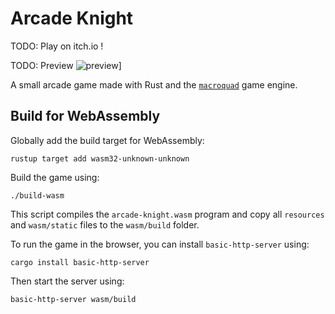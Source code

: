 # Arcade Knight

TODO: Play on itch.io !

TODO: Preview 
![preview](about/preview.png)]

A small arcade game made with Rust and the
[`macroquad`](https://github.com/not-fl3/macroquad) game engine.

## Build for WebAssembly

Globally add the build target for WebAssembly:

```shell
rustup target add wasm32-unknown-unknown
```

Build the game using: 

```shell
./build-wasm
```

This script compiles the `arcade-knight.wasm` program and copy all `resources`
and `wasm/static` files to the `wasm/build` folder. 

To run the game in the browser, you can install `basic-http-server` using:

```shell
cargo install basic-http-server
```

Then start the server using:

```shell
basic-http-server wasm/build
```